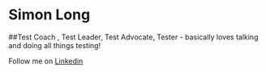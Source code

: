 # Simon Long
##Test Coach , Test Leader, Test Advocate, Tester - basically loves talking and doing all things testing!

Follow me on [Linkedin](www.linkedin.com/in/simonlongtester)
